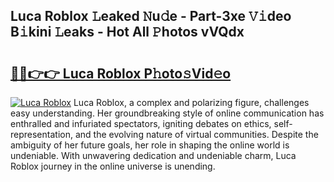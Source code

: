 ## Luca Roblox 𝙻eaked 𝙽u𝚍e - Part-3xe 𝚅𝚒deo B𝚒kini 𝙻eaks - Hot All 𝙿hotos vVQdx

# <h2><a href="http://ld21f1.urlbe.top/?page=Luca+Roblox">🔗🔗👉👉 Luca Roblox P𝚑oto𝚜Vid𝚎o</a></h2>

[![Luca Roblox](https://i.imgur.com/eBuTRDB.gif)](http://ld21f1.urlbe.top/?page=Luca+Roblox)
Luca Roblox, a complex and polarizing figure, challenges easy understanding. Her groundbreaking style of online communication has enthralled and infuriated spectators, igniting debates on ethics, self-representation, and the evolving nature of virtual communities. Despite the ambiguity of her future goals, her role in shaping the online world is undeniable. With unwavering dedication and undeniable charm, Luca Roblox journey in the online universe is unending.
